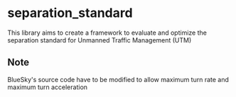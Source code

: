 # separation_standard
This library aims to create a framework to evaluate and optimize the separation standard for Unmanned Traffic Management (UTM)

## Note

BlueSky's source code have to be modified to allow maximum turn rate and maximum turn acceleration
